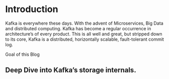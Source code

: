 # Introduction
Kafka is everywhere these days. With the advent of Microservices, Big Data and distributed computing. Kafka has become a regular occurrence in architecture’s of every product. This is all well and great, but stripped down to its core, Kafka is a distributed, horizontally scalable, fault-tolerant commit log.

Goal of this Blog

## Deep Dive into Kafka’s storage internals.



<!--stackedit_data:
eyJoaXN0b3J5IjpbLTQ3MDQ1MjYwOCw2NTA4OTgxOCwtMjA4OD
c0NjYxMiwtMjA4ODc0NjYxMiwtMTE3MTkyODQ1LDkzMzMwOTc4
NywxMjE4NDc2NTA5LC0xNzM4NDE0MDMsLTg4MTA0MjU2MSwtMj
AxNDMyMjgzNSwtMzczMzI3NTQ3LDIzNjkxODQ0NSwtODUxMDgw
ODU1LC0xOTc1NjgxNTM0LC0yMDM1ODIwMzQ2LC00NTM4NDYyNj
QsLTE4MDgzMzExOTQsNjU5MjU2OTk2LDExOTYxMjIyMCwtMTM0
MTg3MzIyMV19
-->